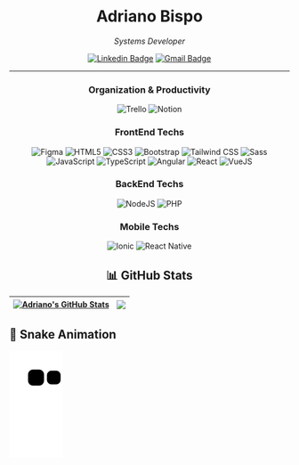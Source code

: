 <h1 align=center>Adriano Bispo</h1>

<div align="center">

  *Systems Developer*
  
  [![Linkedin Badge](https://img.shields.io/badge/-Adriano_Bispo-000?style=flat-square&logo=Linkedin&logoColor=%23007ACC&link=https://www.linkedin.com/in/adriano-vin%C3%ADcius-bispo-da-silva-85293a240/)](https://www.linkedin.com/in/adriano-vin%C3%ADcius-bispo-da-silva-85293a240/) 
  [![Gmail Badge](https://img.shields.io/badge/-adrianov.bispo@gmail.com-000?style=flat-square&logo=Gmail&link=mailto:adrianov.bispo@gmail.com)](mailto:adrianov.bispo@gmail.com)

-------

</div>

<!-- Organization & Productivity -->
<h3 align="center">Organization & Productivity</h3>
<div align="center">
 <img alt="Trello" src="https://img.shields.io/badge/trello-000.svg?style=for-the-badge&logo=trello&logoColor=%23007ACC" />
 <img alt="Notion" src="https://img.shields.io/badge/notion-000.svg?style=for-the-badge&logo=notion" />
</div>

<!-- FrontEnd Techs -->
<h3 align=center>FrontEnd Techs</h3>
<div align="center">
 <img alt="Figma" src="https://img.shields.io/badge/figma-000.svg?style=for-the-badge&logo=figma" />
 <img alt="HTML5" src="https://img.shields.io/badge/html5-000.svg?style=for-the-badge&logo=html5" />
 <img alt="CSS3" src="https://img.shields.io/badge/css3-000.svg?style=for-the-badge&logo=css3&logoColor=%23007ACC" />
 <img alt="Bootstrap" src="https://img.shields.io/badge/bootstrap-000.svg?style=for-the-badge&logo=bootstrap" />
 <img alt="Tailwind CSS" src="https://img.shields.io/badge/tailwind_css-000.svg?style=for-the-badge&logo=tailwind-css&logoColor=38B2AC" />
 <img alt="Sass" src="https://img.shields.io/badge/Sass-000?style=for-the-badge&logo=sass&logoColor=CC6699" /><br>
 <img alt="JavaScript" src="https://img.shields.io/badge/javascript-000.svg?style=for-the-badge&logo=javascript" />
 <img alt="TypeScript" src="https://img.shields.io/badge/typescript-000.svg?style=for-the-badge&logo=typescript" />
 <img alt="Angular" src="https://img.shields.io/badge/angular-000.svg?style=for-the-badge&logo=angular&logoColor=DD0031" />
 <img alt="React" src="https://img.shields.io/badge/react-000.svg?style=for-the-badge&logo=react" />
 <img alt="VueJS" src="https://img.shields.io/badge/vue.js-000.svg?style=for-the-badge&logo=vue.js" />
</div>

<div align="center">
 <!-- Backend Techs -->
 <h3>BackEnd Techs</h3>
 <img alt="NodeJS" src="https://img.shields.io/badge/node.js-000.svg?style=for-the-badge&logo=node.js" />
 <img alt="PHP" src="https://img.shields.io/badge/php-000.svg?style=for-the-badge&logo=php" />


 <!-- Mobile Techs -->
 <h3>Mobile Techs</h3>
 <img alt="Ionic" src="https://img.shields.io/badge/ionic-000.svg?style=for-the-badge&logo=ionic" />
 <img alt="React Native" src="https://img.shields.io/badge/react_native-000.svg?style=for-the-badge&logo=react" />

</div>

<h2 align=center> 📊 GitHub Stats </h2>

<div align="center">

| <a href="https://github.com/anuraghazra/github-readme-stats"><img align="center" src="https://github-readme-stats.vercel.app/api?username=AdrianoBispo&show_icons=true&theme=github_dark&count_private=true&hide_border=true" alt="Adriano's GitHub Stats" /></a> | <a href="https://github.com/anuraghazra/github-readme-stats"><img align="center" src="https://github-readme-stats.vercel.app/api/top-langs/?username=AdrianoBispo&theme=github_dark&hide_border=true" /></a> |
| ------------- | ------------- |

</div>

<h2> 🐍 Snake Animation </h2>
<img alt="Snake Animation" src="https://github.com/AdrianoBispo/AdrianoBispo/blob/output/github-contribution-grid-snake.svg" />
  
<!-- Proudly created with GPRM ( https://gprm.itsvg.in ) -->
